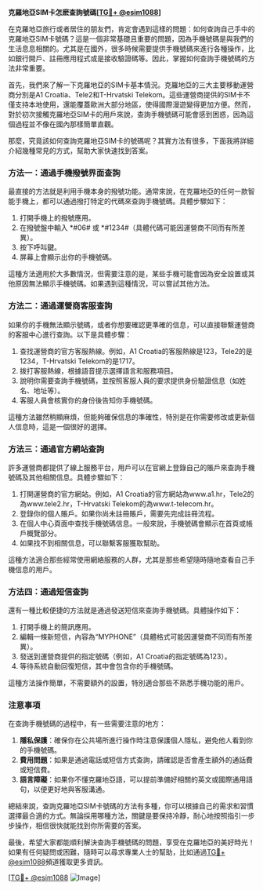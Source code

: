 **克羅地亞SIM卡怎麽查詢號碼[[TG💪+ @esim1088](https://t.me/s/esim1088)]**

在克羅地亞旅行或者居住的朋友們，肯定會遇到這樣的問題：如何查詢自己手中的克羅地亞SIM卡號碼？這是一個非常基礎且重要的問題，因為手機號碼是與我們的生活息息相關的。尤其是在國外，很多時候需要提供手機號碼來進行各種操作，比如銀行開戶、註冊應用程式或是接收驗證碼等。因此，掌握如何查詢手機號碼的方法非常重要。

首先，我們來了解一下克羅地亞的SIM卡基本情況。克羅地亞的三大主要移動運營商分別是A1 Croatia、Tele2和T-Hrvatski Telekom。這些運營商提供的SIM卡不僅支持本地使用，還能覆蓋歐洲大部分地區，使得國際漫遊變得更加方便。然而，對於初次接觸克羅地亞SIM卡的用戶來說，查詢手機號碼可能會感到困惑，因為這個過程並不像在國內那樣簡單直觀。

那麼，究竟該如何查詢克羅地亞SIM卡的號碼呢？其實方法有很多，下面我將詳細介紹幾種常見的方式，幫助大家快速找到答案。

### 方法一：通過手機撥號界面查詢

最直接的方法就是利用手機本身的撥號功能。通常來說，在克羅地亞的任何一款智能手機上，都可以通過撥打特定的代碼來查詢手機號碼。具體步驟如下：

1. 打開手機上的撥號應用。
2. 在撥號盤中輸入 *#06# 或 *#1234#（具體代碼可能因運營商不同而有所差異）。
3. 按下呼叫鍵。
4. 屏幕上會顯示出你的手機號碼。

這種方法適用於大多數情況，但需要注意的是，某些手機可能會因為安全設置或其他原因無法顯示手機號碼。如果遇到這種情況，可以嘗試其他方法。

### 方法二：通過運營商客服查詢

如果你的手機無法顯示號碼，或者你想要確認更準確的信息，可以直接聯繫運營商的客服中心進行查詢。以下是具體步驟：

1. 查找運營商的官方客服熱線。例如，A1 Croatia的客服熱線是123，Tele2的是1234，T-Hrvatski Telekom的是1717。
2. 拨打客服熱線，根據語音提示選擇語言和服務項目。
3. 說明你需要查詢手機號碼，並按照客服人員的要求提供身份驗證信息（如姓名、地址等）。
4. 客服人員會核實你的身份後告知你手機號碼。

這種方法雖然稍顯麻煩，但能夠確保信息的準確性，特別是在你需要修改或更新個人信息時，這是一個很好的選擇。

### 方法三：通過官方網站查詢

許多運營商都提供了線上服務平台，用戶可以在官網上登錄自己的賬戶來查詢手機號碼及其他相關信息。具體步驟如下：

1. 打開運營商的官方網站。例如，A1 Croatia的官方網站為www.a1.hr，Tele2的為www.tele2.hr，T-Hrvatski Telekom的為www.t-telecom.hr。
2. 登錄你的個人賬戶。如果你尚未註冊賬戶，需要先完成註冊流程。
3. 在個人中心頁面中查找手機號碼信息。一般來說，手機號碼會顯示在首頁或帳戶概覽部分。
4. 如果找不到相關信息，可以聯繫客服獲取幫助。

這種方法適合那些經常使用網絡服務的人群，尤其是那些希望隨時隨地查看自己手機信息的用戶。

### 方法四：通過短信查詢

還有一種比較便捷的方法就是通過發送短信來查詢手機號碼。具體操作如下：

1. 打開手機上的簡訊應用。
2. 編輯一條新短信，內容為“MYPHONE”（具體格式可能因運營商不同而有所差異）。
3. 發送到運營商提供的指定號碼（例如，A1 Croatia的指定號碼為123）。
4. 等待系統自動回復短信，其中會包含你的手機號碼。

這種方法操作簡單，不需要額外的設置，特別適合那些不熟悉手機功能的用戶。

### 注意事項

在查詢手機號碼的過程中，有一些需要注意的地方：

1. **隱私保護**：確保你在公共場所進行操作時注意保護個人隱私，避免他人看到你的手機號碼。
2. **費用問題**：如果是通過電話或短信方式查詢，請確認是否會產生額外的通話費或短信費。
3. **語言障礙**：如果你不懂克羅地亞語，可以提前準備好相關的英文或國際通用語句，以便更好地與客服溝通。

總結來說，查詢克羅地亞SIM卡號碼的方法有多種，你可以根據自己的需求和習慣選擇最合適的方式。無論採用哪種方法，關鍵是要保持冷靜，耐心地按照指引一步步操作，相信很快就能找到你所需要的答案。

最後，希望大家都能順利解決查詢手機號碼的問題，享受在克羅地亞的美好時光！如果有任何疑問或困難，隨時可以尋求專業人士的幫助，比如通過[TG💪+ @esim1088](https://t.me/s/esim1088)頻道獲取更多資訊。

[[TG💪+ @esim1088](https://t.me/s/esim1088) ![Image](https://i.postimg.cc/4NQfJmqS/Snipaste-2025-05-13-00-14-12.png)]